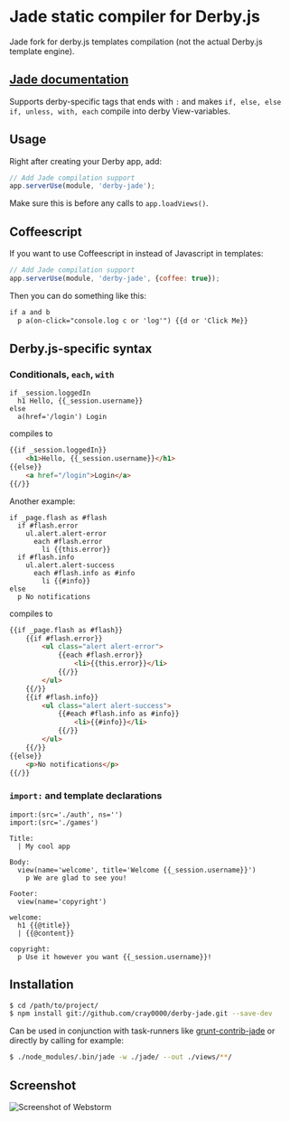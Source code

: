 # Jade static compiler for Derby.js

Jade fork for derby.js templates compilation (not the actual Derby.js template engine).
## [Jade documentation](https://github.com/visionmedia/jade)

Supports derby-specific tags that ends with `:` and makes `if, else, else if, unless, with, each` compile into derby View-variables.

## Usage

Right after creating your Derby app, add:

```js
// Add Jade compilation support
app.serverUse(module, 'derby-jade');
```

Make sure this is before any calls to `app.loadViews()`.

## Coffeescript

If you want to use Coffeescript in instead of Javascript in templates:

```js
// Add Jade compilation support
app.serverUse(module, 'derby-jade', {coffee: true});
```
Then you can do something like this:
```html
if a and b
  p a(on-click="console.log c or 'log'") {{d or 'Click Me}}
```

## Derby.js-specific syntax

### Conditionals, `each`, `with`

```jade
if _session.loggedIn
  h1 Hello, {{_session.username}}
else
  a(href='/login') Login
```
compiles to
```html
{{if _session.loggedIn}}
    <h1>Hello, {{_session.username}}</h1>
{{else}}
    <a href="/login">Login</a>
{{/}}
```

Another example:
```jade
if _page.flash as #flash
  if #flash.error
    ul.alert.alert-error
      each #flash.error
        li {{this.error}}
  if #flash.info
    ul.alert.alert-success
      each #flash.info as #info
        li {{#info}}
else
  p No notifications
```
 compiles to
```html
{{if _page.flash as #flash}}
    {{if #flash.error}}
        <ul class="alert alert-error">
            {{each #flash.error}}
                <li>{{this.error}}</li>
            {{/}}
        </ul>
    {{/}}
    {{if #flash.info}}
        <ul class="alert alert-success">
            {{#each #flash.info as #info}}
                <li>{{#info}}</li>
            {{/}}
        </ul>
    {{/}}
{{else}}
    <p>No notifications</p>
{{/}}
```

### `import:` and template declarations

```jade
import:(src='./auth', ns='')
import:(src='./games')

Title:
  | My cool app

Body:
  view(name='welcome', title='Welcome {{_session.username}}')
    p We are glad to see you!

Footer:
  view(name='copyright')

welcome:
  h1 {{@title}}
  | {{@content}}

copyright:
  p Use it however you want {{_session.username}}!
```

## Installation

```bash
$ cd /path/to/project/
$ npm install git://github.com/cray0000/derby-jade.git --save-dev
```

Can be used in conjunction with task-runners like [grunt-contrib-jade](https://github.com/cray0000/grunt-contrib-jade) or directly by calling for example:

```bash
$ ./node_modules/.bin/jade -w ./jade/ --out ./views/**/
```

## Screenshot
![Screenshot of Webstorm](https://raw.github.com/cray0000/jade/master/bin/derby-jade.png "Screenshot of Webstorm")


